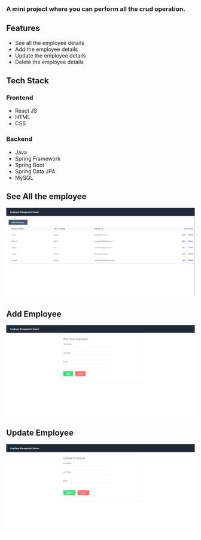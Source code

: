 ### A mini project where you can perform all the crud operation.

## Features
* See all the employee details
* Add the employee details
* Update the employee details
* Delete the employee details

## Tech Stack

### Frontend

* React JS
* HTML
* CSS

### Backend

* Java
* Spring Framework
* Spring Boot
* Spring Data JPA
* MySQL


## See All the employee
![Employee](https://github.com/suraj-996/mini-full-stack-project/blob/main/images/all.png)


## Add Employee
![Employee](https://github.com/suraj-996/mini-full-stack-project/blob/main/images/add.png)


## Update Employee
![Employee](https://github.com/suraj-996/mini-full-stack-project/blob/main/images/update.png)
